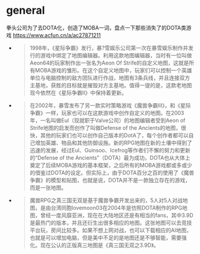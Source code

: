 
# general

拳头公司为了去DOTA化，创造了MOBA一词，盘点一下那些消失了的DOTA类游戏 https://www.acfun.cn/a/ac27871211
- > 1998年，《星际争霸》发行，暴?雪娱乐公司第一次在暴雪娱乐制作并发行的游戏中绑定了地图编辑器。利用这款地图编辑器，当时有一位叫做Aeon64的玩家制作出一张名为Aeon Of Strife的自定义地图，这就是所有MOBA游戏的雏形。在这个自定义地图中，玩家们可以控制一个英雄单位与电脑控制的敌方团队进行作战，地图有3条兵线，并且连接双方主基地，获胜的目标就是摧毁对方主基地。值得一提的是，这款老地图现今依然在《星际争霸Ⅱ》中保持着更新。
- > 在2002年，暴雪发布了另一款实时策略游戏《魔兽争霸Ⅲ》，和《星际争霸》一样，玩家也可以在这款游戏中创作自定义的地图。在2003年，一名叫做Eul（现就职于Valve公司）的地图编辑者受到Aeon of Strife地图的启发而创作了叫做Defense of the Ancients的地图，很快，其他的玩家们也可以创作自己版本的DotA了，每个创作者都可以自己增加英雄、物品和其他防御设施。新的RPG地图在新的土壤中得到了迅速的发展，经过Eul、Guinsoo、Icefrog等作者们不懈的努力和更新的“Defense of the Ancients”（DOTA）最为成功，DOTA也从大体上奠定了后续MOBA游戏的基本框架，之后所有的MOBA游戏都或多或少的借鉴过DOTA的设定。但实际上，由于DOTA百分之百的使用了《魔兽争霸》的模型和贴图，也就是说，DOTA并不是一款独立存在的游戏，而是一张地图。
- > 魔兽RPG之真三国无双是基于魔兽争霸开发出来的，5人对5人对战地图，是由台湾同胞lovemoon03在2004年是仿照DOTA制作的RPG地图，曾经一度风靡亚洲，现在在大陆地区还是有相当的fans，其中3.9D是最热门的版本，并且还衍生出很多相应的地图。这张地图可以去竞技平台玩，房间比较多。如果不想上网对战，也可以下载相应的AI地图，也就是可以增加电脑，但是美中不足的是地图还是不够智能，需要强化。现在公认的正版真三地图是《真三国无双之3.9D》。
